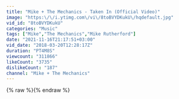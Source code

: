 ```yaml
---
title: "Mike + The Mechanics - Taken In (Official Video)"
image: "https:\/\/i.ytimg.com\/vi\/8toBVYDKukU\/hqdefault.jpg"
vid_id: "8toBVYDKukU"
categories: "Music"
tags: ["Mike","The Mechanics","Mike Rutherford"]
date: "2021-11-16T21:17:51+03:00"
vid_date: "2018-03-20T12:28:17Z"
duration: "PT4M8S"
viewcount: "311866"
likeCount: "3735"
dislikeCount: "187"
channel: "Mike + The Mechanics"
---
```

{% raw %}{% endraw %}
